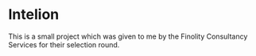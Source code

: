 # Intelion

This is a small project which was given to me by the Finolity Consultancy Services for their selection round.

